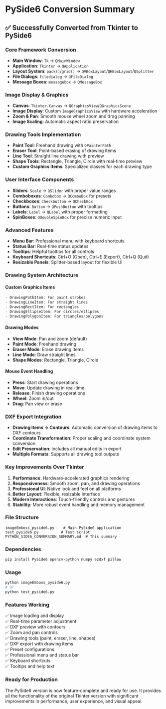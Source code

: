 # PySide6 Conversion Summary

## ✅ **Successfully Converted from Tkinter to PySide6**

### **Core Framework Conversion**
- **Main Window**: `Tk` → `QMainWindow`
- **Application**: `Tkinter` → `QApplication`
- **Layout System**: `pack()`/`grid()` → `QVBoxLayout`/`QHBoxLayout`/`QSplitter`
- **File Dialogs**: `filedialog` → `QFileDialog`
- **Message Boxes**: `messagebox` → `QMessageBox`

### **Image Display & Graphics**
- **Canvas**: `Tkinter.Canvas` → `QGraphicsView`/`QGraphicsScene`
- **Image Display**: Custom `ImageGraphicsView` with hardware acceleration
- **Zoom & Pan**: Smooth mouse wheel zoom and drag panning
- **Image Scaling**: Automatic aspect ratio preservation

### **Drawing Tools Implementation**
- **Paint Tool**: Freehand drawing with `QPainterPath`
- **Eraser Tool**: Point-based erasing of drawing items
- **Line Tool**: Straight line drawing with preview
- **Shape Tools**: Rectangle, Triangle, Circle with real-time preview
- **Custom Graphics Items**: Specialized classes for each drawing type

### **User Interface Components**
- **Sliders**: `Scale` → `QSlider` with proper value ranges
- **Comboboxes**: `Combobox` → `QComboBox` for presets
- **Checkboxes**: `Checkbutton` → `QCheckBox`
- **Buttons**: `Button` → `QPushButton` with tooltips
- **Labels**: `Label` → `QLabel` with proper formatting
- **SpinBoxes**: `QDoubleSpinBox` for precise numeric input

### **Advanced Features**
- **Menu Bar**: Professional menu with keyboard shortcuts
- **Status Bar**: Real-time status updates
- **Tooltips**: Helpful tooltips for all controls
- **Keyboard Shortcuts**: Ctrl+O (Open), Ctrl+E (Export), Ctrl+Q (Quit)
- **Resizable Panels**: Splitter-based layout for flexible UI

### **Drawing System Architecture**

#### **Custom Graphics Items**
```python
- DrawingPathItem: For paint strokes
- DrawingLineItem: For straight lines  
- DrawingRectItem: For rectangles
- DrawingEllipseItem: For circles/ellipses
- DrawingPolygonItem: For triangles/polygons
```

#### **Drawing Modes**
- **View Mode**: Pan and zoom (default)
- **Paint Mode**: Freehand drawing
- **Eraser Mode**: Erase drawing items
- **Line Mode**: Draw straight lines
- **Shape Modes**: Rectangle, Triangle, Circle

#### **Mouse Event Handling**
- **Press**: Start drawing operations
- **Move**: Update drawing in real-time
- **Release**: Finish drawing operations
- **Wheel**: Zoom in/out
- **Drag**: Pan view or erase

### **DXF Export Integration**
- **Drawing Items → Contours**: Automatic conversion of drawing items to DXF contours
- **Coordinate Transformation**: Proper scaling and coordinate system conversion
- **Edit Preservation**: Includes all manual edits in export
- **Multiple Formats**: Supports all drawing tool outputs

### **Key Improvements Over Tkinter**

1. **Performance**: Hardware-accelerated graphics rendering
2. **Responsiveness**: Smooth zoom, pan, and drawing operations
3. **Professional UI**: Native look and feel on all platforms
4. **Better Layout**: Flexible, resizable interface
5. **Modern Interactions**: Touch-friendly controls and gestures
6. **Stability**: More robust event handling and memory management

### **File Structure**
```
imageEmboss_pyside6.py    # Main PySide6 application
test_pyside6.py          # Test script
PYTHON_SIDE6_CONVERSION_SUMMARY.md  # This summary
```

### **Dependencies**
```bash
pip install PySide6 opencv-python numpy ezdxf pillow
```

### **Usage**
```bash
python imageEmboss_pyside6.py
# or
python test_pyside6.py
```

### **Features Working**
✅ Image loading and display  
✅ Real-time parameter adjustment  
✅ DXF preview with contours  
✅ Zoom and pan controls  
✅ Drawing tools (paint, eraser, line, shapes)  
✅ DXF export with drawing items  
✅ Preset configurations  
✅ Professional menu and status bar  
✅ Keyboard shortcuts  
✅ Tooltips and help text  

### **Ready for Production**
The PySide6 version is now feature-complete and ready for use. It provides all the functionality of the original Tkinter version with significant improvements in performance, user experience, and visual appeal.

